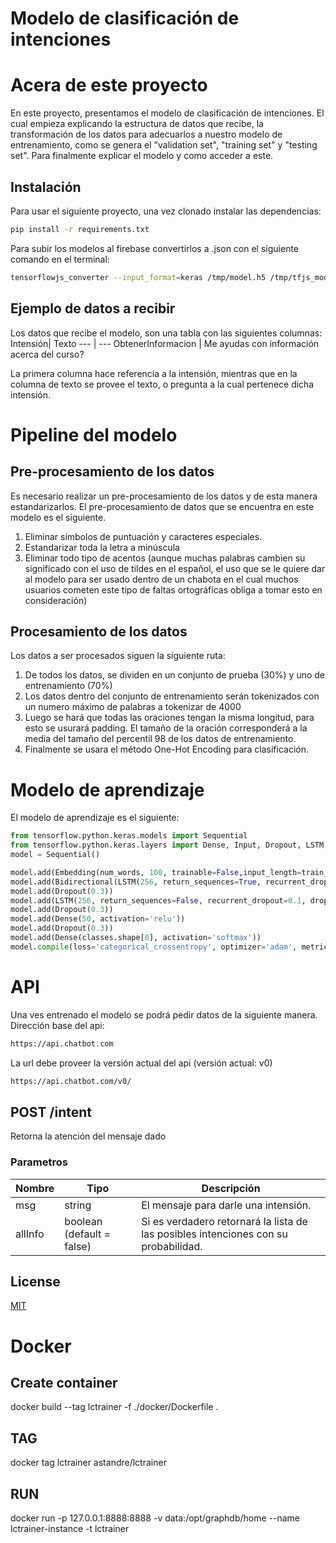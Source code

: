# Modelo de clasificación de intenciones
# Acera de este proyecto

En este proyecto, presentamos el modelo de clasificación de intenciones. El cual empieza explicando la estructura de datos que recibe, la transformación de los datos para adecuarlos a nuestro modelo de entrenamiento, como se genera el "validation set", "training set" y "testing set". Para finalmente explicar el modelo y como acceder a este. 

## Instalación

Para usar el siguiente proyecto, una vez clonado instalar las dependencias:

```bash
pip install -r requirements.txt
```
Para subir los modelos al firebase convertirlos a .json con el siguiente comando en el terminal:

```bash
tensorflowjs_converter --input_format=keras /tmp/model.h5 /tmp/tfjs_model
```

## Ejemplo de datos a recibir

Los datos que recibe el modelo, son una tabla con las siguientes columnas:
Intensión| Texto
--- | --- 
ObtenerInformacion | Me ayudas con información acerca del curso?


La primera columna hace referencia a la intensión, mientras que en la columna de texto se provee el texto, o pregunta a la cual pertenece dicha intensión.

# Pipeline del modelo
## Pre-procesamiento de los datos

Es necesario realizar un pre-procesamiento de los datos y de esta manera estandarizarlos. El pre-procesamiento de datos que se encuentra en este modelo es el siguiente.
1. Eliminar símbolos de puntuación y caracteres especiales.
2. Estandarizar toda la letra a minúscula
3. Eliminar todo tipo de acentos (aunque muchas palabras cambien su significado con el uso de tildes en el español, el uso que se le quiere dar al modelo para ser usado dentro de un chabota en el cual muchos usuarios cometen este tipo de faltas ortográficas obliga a tomar esto en consideración) 

## Procesamiento de los datos
Los datos a ser procesados siguen la siguiente ruta:
1. De todos los datos, se dividen en un conjunto de prueba (30%) y uno de entrenamiento (70%)
2. Los datos dentro del conjunto de entrenamiento serán tokenizados con un numero máximo de palabras a tokenizar de 4000
3. Luego se hará que todas las oraciones tengan la misma longitud, para esto se usurará padding. El tamaño de la oración corresponderá a la media del tamaño del percentil 98 de los datos de entrenamiento. 
4. Finalmente se usara el método One-Hot Encoding para clasificación. 

# Modelo de aprendizaje
El modelo de aprendizaje es el siguiente:
```python
from tensorflow.python.keras.models import Sequential
from tensorflow.python.keras.layers import Dense, Input, Dropout, LSTM, Activation, Bidirectional,Embedding
model = Sequential()

model.add(Embedding(num_words, 100, trainable=False,input_length=train_sequences.shape[1]))
model.add(Bidirectional(LSTM(256, return_sequences=True, recurrent_dropout=0.1, dropout=0.1), 'concat'))
model.add(Dropout(0.3))
model.add(LSTM(256, return_sequences=False, recurrent_dropout=0.1, dropout=0.1))
model.add(Dropout(0.3))
model.add(Dense(50, activation='relu'))
model.add(Dropout(0.3))
model.add(Dense(classes.shape[0], activation='softmax'))
model.compile(loss='categorical_crossentropy', optimizer='adam', metrics=['acc'])
```
# API

Una ves entrenado el modelo se podrá pedir datos de la siguiente manera.  
Dirección base del api:
```bash
https://api.chatbot.com
```
La url debe proveer la versión actual del api (versión actual: v0)

```bash
https://api.chatbot.com/v0/

```
## POST /intent
Retorna la atención del mensaje dado
### Parametros
Nombre| Tipo | Descripción
--- | --- | --- 
msg| string | El mensaje para darle una intensión.
allInfo | boolean (default = false)| Si es verdadero retornará la lista de las posibles intenciones con su probabilidad.

## License
[MIT](https://choosealicense.com/licenses/mit/)


# Docker

## Create container

docker build --tag lctrainer -f ./docker/Dockerfile .

## TAG

docker tag  lctrainer astandre/lctrainer 

## RUN

docker run -p 127.0.0.1:8888:8888 -v data:/opt/graphdb/home --name lctrainer-instance -t lctrainer
